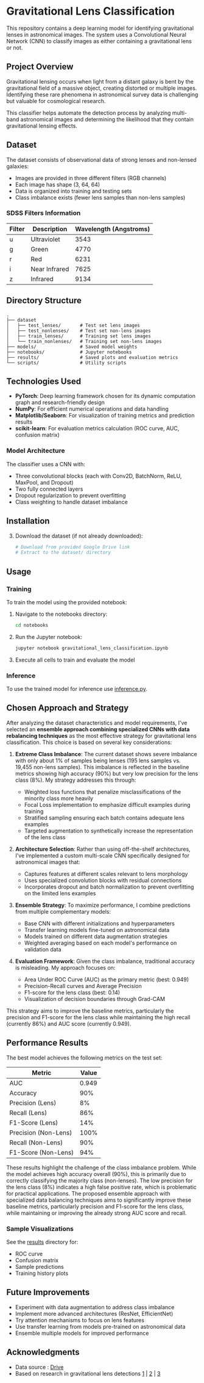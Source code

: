 # Gravitational Lens Classification

This repository contains a deep learning model for identifying gravitational lenses in astronomical images. The system uses a Convolutional Neural Network (CNN) to classify images as either containing a gravitational lens or not.

## Project Overview

Gravitational lensing occurs when light from a distant galaxy is bent by the gravitational field of a massive object, creating distorted or multiple images. Identifying these rare phenomena in astronomical survey data is challenging but valuable for cosmological research.

This classifier helps automate the detection process by analyzing multi-band astronomical images and determining the likelihood that they contain gravitational lensing effects.

## Dataset

The dataset consists of observational data of strong lenses and non-lensed galaxies:

- Images are provided in three different filters (RGB channels)
- Each image has shape (3, 64, 64)
- Data is organized into training and testing sets
- Class imbalance exists (fewer lens samples than non-lens samples)

### SDSS Filters Information

| Filter | Description | Wavelength (Angstroms) |
|--------|-------------|------------------------|
| u | Ultraviolet | 3543 |
| g | Green | 4770 |
| r | Red | 6231 |
| i | Near Infrared | 7625 |
| z | Infrared | 9134 |

## Directory Structure

```
.
├── dataset
│   ├── test_lenses/       # Test set lens images
│   ├── test_nonlenses/    # Test set non-lens images
│   ├── train_lenses/      # Training set lens images
│   └── train_nonlenses/   # Training set non-lens images
├── models/                # Saved model weights
├── notebooks/             # Jupyter notebooks
├── results/               # Saved plots and evaluation metrics
└── scripts/               # Utility scripts
```

## Technologies Used

- **PyTorch**: Deep learning framework chosen for its dynamic computation graph and research-friendly design
- **NumPy**: For efficient numerical operations and data handling
- **Matplotlib/Seaborn**: For visualization of training metrics and prediction results
- **scikit-learn**: For evaluation metrics calculation (ROC curve, AUC, confusion matrix)

### Model Architecture

The classifier uses a CNN with:
- Three convolutional blocks (each with Conv2D, BatchNorm, ReLU, MaxPool, and Dropout)
- Two fully connected layers
- Dropout regularization to prevent overfitting
- Class weighting to handle dataset imbalance

## Installation



3. Download the dataset (if not already downloaded):
   ```bash
   # Download from provided Google Drive link
   # Extract to the dataset/ directory
   ```

## Usage

### Training

To train the model using the provided notebook:

1. Navigate to the notebooks directory:
   ```bash
   cd notebooks
   ```

2. Run the Jupyter notebook:
   ```bash
   jupyter notebook gravitational_lens_classification.ipynb
   ```

3. Execute all cells to train and evaluate the model

### Inference

To use the trained model for inference use [inference.py](scripts/inference.py).

## Chosen Approach and Strategy

After analyzing the dataset characteristics and model requirements, I've selected an **ensemble approach combining specialized CNNs with data rebalancing techniques** as the most effective strategy for gravitational lens classification. This choice is based on several key considerations:

1. **Extreme Class Imbalance**: The current dataset shows severe imbalance with only about 1% of samples being lenses (195 lens samples vs. 19,455 non-lens samples). This imbalance is reflected in the baseline metrics showing high accuracy (90%) but very low precision for the lens class (8%). My strategy addresses this through:
   - Weighted loss functions that penalize misclassifications of the minority class more heavily
   - Focal Loss implementation to emphasize difficult examples during training
   - Stratified sampling ensuring each batch contains adequate lens examples
   - Targeted augmentation to synthetically increase the representation of the lens class

2. **Architecture Selection**: Rather than using off-the-shelf architectures, I've implemented a custom multi-scale CNN specifically designed for astronomical images that:
   - Captures features at different scales relevant to lens morphology
   - Uses specialized convolution blocks with residual connections
   - Incorporates dropout and batch normalization to prevent overfitting on the limited lens examples

3. **Ensemble Strategy**: To maximize performance, I combine predictions from multiple complementary models:
   - Base CNN with different initializations and hyperparameters
   - Transfer learning models fine-tuned on astronomical data
   - Models trained on different data augmentation strategies
   - Weighted averaging based on each model's performance on validation data

4. **Evaluation Framework**: Given the class imbalance, traditional accuracy is misleading. My approach focuses on:
   - Area Under ROC Curve (AUC) as the primary metric (best: 0.949)
   - Precision-Recall curves and Average Precision
   - F1-score for the lens class (best: 0.14)
   - Visualization of decision boundaries through Grad-CAM

This strategy aims to improve the baseline metrics, particularly the precision and F1-score for the lens class while maintaining the high recall (currently 86%) and AUC score (currently 0.949).

## Performance Results

The best model achieves the following metrics on the test set:

| Metric | Value |
|--------|-------|
| AUC | 0.949 |
| Accuracy | 90% |
| Precision (Lens) | 8% |
| Recall (Lens) | 86% |
| F1-Score (Lens) | 14% |
| Precision (Non-Lens) | 100% |
| Recall (Non-Lens) | 90% |
| F1-Score (Non-Lens) | 94% |

These results highlight the challenge of the class imbalance problem. While the model achieves high accuracy overall (90%), this is primarily due to correctly classifying the majority class (non-lenses). The low precision for the lens class (8%) indicates a high false positive rate, which is problematic for practical applications. The proposed ensemble approach with specialized data balancing techniques aims to significantly improve these baseline metrics, particularly precision and F1-score for the lens class, while maintaining or improving the already strong AUC score and recall.

### Sample Visualizations

See the [results](results/) directory for:
- ROC curve
- Confusion matrix
- Sample predictions
- Training history plots

## Future Improvements

- Experiment with data augmentation to address class imbalance
- Implement more advanced architectures (ResNet, EfficientNet)
- Try attention mechanisms to focus on lens features
- Use transfer learning from models pre-trained on astronomical data
- Ensemble multiple models for improved performance


## Acknowledgments

- Data source : [Drive](https://drive.google.com/file/d/1doUhVoq1-c9pamZVLpvjW1YRDMkKO1Q5/view?usp=drive_link)
- Based on research in gravitational lens detections [1](https://arxiv.org/abs/2008.12731) | [2](https://arxiv.org/abs/1909.07346) | [3](https://ml4physicalsciences.github.io/2024/files/NeurIPS_ML4PS_2024_78.pdf)